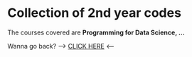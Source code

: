 # Collection of 2nd year codes

The courses covered are **Programming for Data Science, ...**

Wanna go back?
--> [CLICK HERE](https://github.com/Akane625/School-Codes) <--
